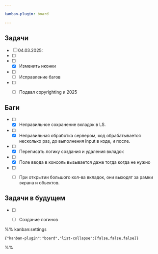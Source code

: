 ```yaml
---

kanban-plugin: board

---
```


## Задачи

- [ ] 04.03.2025:
- [ ] 
- [ ] - [x] Изменить иконки
- [ ] - [ ] Исправление багов
- [ ] - [ ] Подвал copyrighting и 2025


## Баги

- [ ] - [x] Неправильное сохранение вкладок в LS.
- [ ] - [x] Неправильная обработка сервером, код обрабатывается несколько раз, до выполнения input в коде, и после.
- [ ] - [x] Переписать логику создания и удаления вкладок
- [ ] - [x] Поле ввода в консоль вызывается даже тогда когда не нужно
- [ ] - [ ] При открытии большого кол-ва вкладок, они выходят за рамки экрана и обьектов.


## Задачи в будущем

- [ ] - [ ] Создание логинов




%% kanban:settings
```
{"kanban-plugin":"board","list-collapse":[false,false,false]}
```
%%